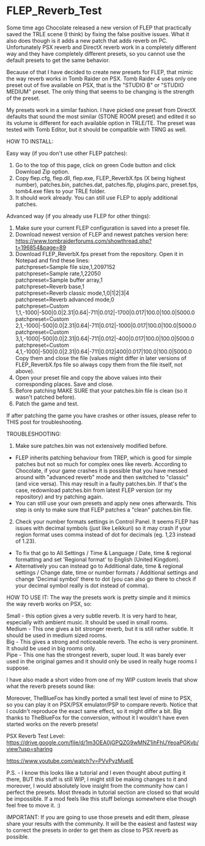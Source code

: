 # FLEP_Reverb_Test

Some time ago Chocolate released a new version of FLEP that practically saved the TRLE scene (I think) by fixing the false positive issues. What it also does though is it adds a new patch that adds reverb on PC. Unfortunately PSX reverb and DirectX reverb work in a completely different way and they have completely different presets, so you cannot use the default presets to get the same behavior.

Because of that I have decided to create new presets for FLEP, that mimic the way reverb works in Tomb Raider on PSX. Tomb Raider 4 uses only one preset out of five available on PSX, that is the "STUDIO B" or "STUDIO MEDIUM" preset. The only thing that seems to be changing is the strength of the preset.

My presets work in a similar fashion. I have picked one preset from DirectX defaults that sound the most similar (STONE ROOM preset) and edited it so its volume is different for each available option in TRLE/TE.
The preset was tested with Tomb Editor, but it should be compatible with TRNG as well.

HOW TO INSTALL:

Easy way (if you don't use other FLEP patches):
1. Go to the top of this page, click on green Code button and click Download Zip option.
2. Copy flep.cfg, flep.dll, flep.exe, FLEP_ReverbX.fps (X being highest number), patches.bin, patches.dat, patches.flp, plugins.parc, preset.fps, tomb4.exe files to your TRLE folder.
3. It should work already. You can still use FLEP to apply additional patches.

Advanced way (if you already use FLEP for other things):
1. Make sure your current FLEP configuration is saved into a preset file.
2. Download newest version of FLEP and newest patches version here: https://www.tombraiderforums.com/showthread.php?t=196854&page=89
3. Download FLEP_ReverbX.fps preset from the repository. Open it in Notepad and find these lines:  
 patchpreset=Sample file size,1,2097152  
 patchpreset=Sample rate,1,22050  
 patchpreset=Sample buffer array,1  
 patchpreset=Reverb base,1  
 patchpreset=Reverb classic mode,1,0|1|2|3|4  
 patchpreset=Reverb advanced mode,0  
 patchpreset=Custom 1,1,-1000|-500|0.0|2.31|0.64|-711|0.012|-1700|0.017|100.0|100.0|5000.0  
 patchpreset=Custom 2,1,-1000|-500|0.0|2.31|0.64|-711|0.012|-1000|0.017|100.0|100.0|5000.0  
 patchpreset=Custom 3,1,-1000|-500|0.0|2.31|0.64|-711|0.012|-400|0.017|100.0|100.0|5000.0  
 patchpreset=Custom 4,1,-1000|-500|0.0|2.31|0.64|-711|0.012|400|0.017|100.0|100.0|5000.0   
Copy them and close the file (values might differ in later versions of FLEP_ReverbX.fps file so always copy them from the file itself, not above).
4. Open your preset file and copy the above values into their corresponding places. Save and close.
5. Before patching MAKE SURE that your patches.bin file is clean (so it wasn't patched before).
5. Patch the game and test.

If after patching the game you have crashes or other issues, please refer to THIS post for troubleshooting.

TROUBLESHOOTING:
1. Make sure patches.bin was not extensively modified before.
 - FLEP inherits patching behaviour from TREP, which is good for simple patches but not so much for complex ones like reverb. According to Chocolate, if your game crashes it is possible that you have messed around with "advanced reverb" mode and then switched to "classic" (and vice versa). This may result in a faulty patches.bin. If that's the case, redownload patches.bin from latest FLEP version (or my repository) and try patching again.
 - You can still use your own presets and apply new ones afterwards. This step is only to make sure that FLEP patches a "clean" patches.bin file.
2. Check your number formats settings in Control Panel. It seems FLEP has issues with decimal symbols (just like Leikkuri) so it may crash if your region format uses comma instead of dot for decimals (eg. 1,23 instead of 1.23).
 - To fix that go to All Settings / Time & Language / Date, time & regional formatting and set 'Regional format' to English (United Kingdom).
 - Alternatively you can instead go to Additional date, time & regional settings / Change date, time or number formats / Additional settings and change 'Decimal symbol' there to dot (you can also go there to check if your decimal symbol really is dot instead of comma).

HOW TO USE IT:
The way the presets work is pretty simple and it mimics the way reverb works on PSX, so:

Small - this option gives a very subtle reverb. It is very hard to hear, especially with ambient music. It should be used in small rooms.  
Medium - This one gives a bit stronger reverb, but it is still rather subtle. It should be used in medium sized rooms.  
Big - This gives a strong and noticeable reverb. The echo is very prominent. It should be used in big rooms only.  
Pipe - This one has the strongest reverb, super loud. It was barely ever used in the original games and it should only be used in really huge rooms I suppose.  

I have also made a short video from one of my WIP custom levels that show what the reverb presets sound like:

Moreover, TheBlueFox has kindly ported a small test level of mine to PSX, so you can play it on PSX/PSX emulator/PSP to compare reverb. Notice that I couldn't reproduce the exact same effect, so it might differ a bit. Big thanks to TheBlueFox for the conversion, without it I wouldn't have even started works on the reverb presets!

PSX Reverb Test Level: https://drive.google.com/file/d/1m3OEA0jGPQZG9wMNZ1ihFhUYeoaPGKvb/view?usp=sharing

https://www.youtube.com/watch?v=PVvPyzMuelE

P.S. - I know this looks like a tutorial and I even thought about putting it there, BUT this stuff is still WIP, I might still be making changes to it and moreover, I would absolutely love insight from the community how can I perfect the presets. Most threads in tutorial section are closed so that would be impossible. If a mod feels like this stuff belongs somewhere else though feel free to move it. :)

IMPORTANT:
If you are going to use those presets and edit them, please share your results with the community. It will be the easiest and fastest way to correct the presets in order to get them as close to PSX reverb as possible.
